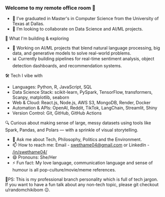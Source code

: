 ### Welcome to my remote office room 👋
<!--
**swetha0404/swetha0404** is a ✨ _special_ ✨ repository because its `README.md` (this file) appears on your GitHub profile.
Here are some ideas to get you started:
- 🤔 I’m looking for help with ... 
- 🔭 I’m currently working on ... -->
- 🌱 I’ve graduated in Master's in Computer Science from the University of Texas at Dallas.
- 👯 I’m looking to collaborate on Data Science and AI/ML projects.

🚀 What I'm building & exploring
  - 🧠 Working on AI/ML projects that blend natural language processing, big data, and generative models to solve real-world problems.
  - 📊 Currently building pipelines for real-time sentiment analysis, object detection dashboards, and recommendation systems.
 
🛠️ Tech I vibe with
  - Languages: Python, R, JavaScript, SQL
  - Data Science Stack: scikit-learn, PySpark, TensorFlow, transformers, Scanpy, matplotlib, seaborn
  - Web & Cloud: React.js, Node.js, AWS S3, MongoDB, Render, Docker
  - Automation & APIs: OpenAI, Reddit, TikTok, LangChain, Streamlit, Shiny
  - Version Control: Git, GitHub, GitHub Actions


🔍 Curious about making sense of large, messy datasets using tools like Spark, Pandas, and Polars — with a sprinkle of visual storytelling.

- 💬 Ask me about Tech, Philosophy, Politics and the Environment.
- 📫 How to reach me: Email - swethame04@gmail.com or LinkedIn - [/in/swethame04/](https://www.linkedin.com/in/swethame04/)
- 😄 Pronouns: She/Her
- ⚡ Fun fact: My love language, communication language and sense of humour is all pop-culture/movie/meme references.

🌻PS: This is my professional branch personality which is full of tech jargon. If you want to have a fun talk about any non-tech topic, please git checkout u/randomchikibom 😉. 
